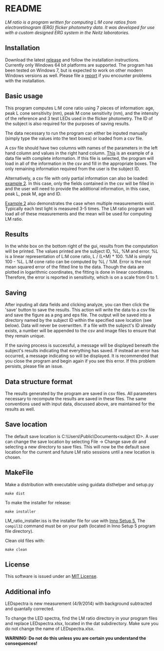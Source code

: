 README
=======

_LM ratio is a program written for computing L:M cone ratios from electroretinogram (ERG) flicker photometry data. It was developed for use with a custom designed ERG system in the Neitz laboratories._

Installation
-------------
Download the latest [release][_release] and follow the installation instructions. Currently only Windows 64 bit platforms are supported. The program has been tested on Windows 7, but is expected to work on other modern Windows versions as well. Please file a [report][issues] if you encounter problems with the installation.

[issues]: https://github.com/bps10/LM-Ratio/issues
[_release]: https://github.com/bps10/LM-Ratio/releases

Basic usage
------------
This program computes L:M cone ratio using 7 pieces of information: age, peak L cone sensitivity (nm), peak M cone sensitivity (nm), and the intensity of the reference and 3 test LEDs used in the flicker photometry. The ID of the subject is also required for the purposes of saving results.

The data necessary to run the program can either be inputed manually (simply type the values into the text boxes) or loaded from a csv file. 

A csv file should have two columns with names of the parameters in the left hand column and values in the right hand column. [This][example1] is an example of a data file with complete information. If this file is selected, the program will load in all of the information in the csv and fill in the appropriate boxes. The only remaining information required from the user is the subject ID. 

Alternatively, a csv file with only partial information can also be loaded: [example 2][example2]. In this case, only the fields contained in the csv will be filled in and the user will need to provide the additional information, in this case, peak L, peak M, age and ID.

[Example 2][example2] also demonstrates the case when multiple measurements exist. Typically each test light is measured 3-5 times. The LM ratio program will load all of these measurements and the mean will be used for computing LM ratio.

[example1]: https://github.com/bps10/LM-Ratio/blob/master/dat/subject_1.csv
[example2]: https://github.com/bps10/LM-Ratio/blob/master/dat/subject_2.csv

Results
---------------
In the white box on the bottom right of the gui, results from the computation will be printed. The values printed are the subject ID, %L, %M and error. %L is a linear representation of L:M cone ratio, L / (L+M) * 100. %M is simply 100 - %L. L:M cone ratio can be computed by %L / %M. Error is the root mean squared error of the fitted line to the data. Though the data are plotted in logarithmic coordinates, the fitting is done in linear coordinates. Therefore, the error is reported in sensitivity, which is on a scale from 0 to 1.

Saving
-------
After inputing all data fields and clicking analyze, you can then click the 'save' button to save the results. This action will write the data to a csv file and save the figure as a png and eps file. The output will be saved into a directory named by the subject ID within the specified save location (see below). Data will never be overwritten. If a file with the subject's ID already exists, a number will be appended to the csv and image files to ensure that they remain unique.

If the saving process is successful, a message will be displayed beneath the subject's results indicating that everything has saved. If instead an error has occurred, a message indicating so will be displayed. It is recommended that you close the program and begin again if you see this error. If this problem persists, please file an issue.

Data structure format
----------------------
The results generated by the program are saved in csv files. All parameters necessary to recompute the results are saved in these files. The same conventions used with input data, discussed above, are maintained for the results as well.

Save location
--------------
The default save location is C:\Users\Public\Documents\<subject ID>. A user can change the save location by selecting File -> Change save dir and selecting a new directory to save files. This will now be the default save location for the current and future LM ratio sessions until a new location is chosen.

MakeFile
---------

Make a distribution with executable using guidata disthelper and setup.py

    make dist

To make the installer for release:

    make installer

LM\_ratio\_installer.iss is the installer file for use with [Inno Setup 5.][inno] The `compil32` command must be on your path (located in Inno Setup 5 program file directory).

Clean old files with:
    
    make clean

[inno]: http://www.jrsoftware.org/isinfo.php

License
--------

This software is issued under an [MIT License][license].

[license]: https://github.com/bps10/LM-Ratio/blob/master/LICENSE.txt

Additional info
----------------

LEDspectra is new measurement (4/9/2014) with background subtracted and quantally corrected.

To change the LED spectra, find the LM ratio directory in your program files and replace LEDspectra.xlsx, located in the dat subdirectory. Make sure you do not change the name of LEDspectra.xlsx. 

**WARNING: Do not do this unless you are certain you understand the consequences!**
